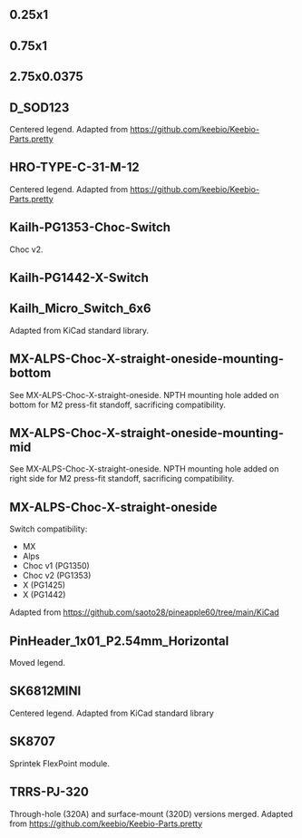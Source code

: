 0.25x1
------

0.75x1
------

2.75x0.0375
-----------

D_SOD123
--------
Centered legend. Adapted from https://github.com/keebio/Keebio-Parts.pretty

HRO-TYPE-C-31-M-12
------------------
Centered legend. Adapted from https://github.com/keebio/Keebio-Parts.pretty

Kailh-PG1353-Choc-Switch
---------------------
Choc v2.

Kailh-PG1442-X-Switch
---------------------

Kailh_Micro_Switch_6x6
----------------------
Adapted from KiCad standard library.

MX-ALPS-Choc-X-straight-oneside-mounting-bottom
-----------------------------------------------
See MX-ALPS-Choc-X-straight-oneside. NPTH mounting hole added on bottom for M2
press-fit standoff, sacrificing compatibility.

MX-ALPS-Choc-X-straight-oneside-mounting-mid
--------------------------------------------
See MX-ALPS-Choc-X-straight-oneside. NPTH mounting hole added on right side for
M2 press-fit standoff, sacrificing compatibility.

MX-ALPS-Choc-X-straight-oneside
-------------------------------
Switch compatibility:
- MX
- Alps
- Choc v1 (PG1350)
- Choc v2 (PG1353)
- X (PG1425)
- X (PG1442)

Adapted from https://github.com/saoto28/pineapple60/tree/main/KiCad

PinHeader_1x01_P2.54mm_Horizontal
---------------------------------
Moved legend.

SK6812MINI
----------
Centered legend. Adapted from KiCad standard library

SK8707
------
Sprintek FlexPoint module.

TRRS-PJ-320
-----------
Through-hole (320A) and surface-mount (320D) versions merged. Adapted from
https://github.com/keebio/Keebio-Parts.pretty 
